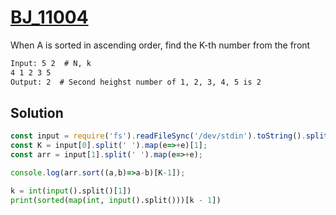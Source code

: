 # [BJ_11004](https://acmicpc.net/problem/11004)

When A is sorted in ascending order, find the K-th number from the front

```txt
Input: 5 2  # N, k
4 1 2 3 5
Output: 2  # Second heighst number of 1, 2, 3, 4, 5 is 2
```

## Solution

```js
const input = require('fs').readFileSync('/dev/stdin').toString().split('\n');
const K = input[0].split(' ').map(e=>+e)[1];
const arr = input[1].split(' ').map(e=>+e);

console.log(arr.sort((a,b)=>a-b)[K-1]);
```

```py
k = int(input().split()[1])
print(sorted(map(int, input().split()))[k - 1])
```
